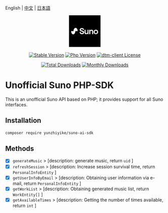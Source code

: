 English | [中文](./README-CN.md) | [日本語](./README-JP.md)

<p align="center"><a href="https://sunoai.ai/" target="_blank" rel="noopener noreferrer"><img width="100" src="img.png" alt="suno Logo"></a></p>

<p align="center">
  <a href="https://github.com/YunzhiYike/Suno-SDK/releases"><img src="https://poser.pugx.org/yunzhiyike/suno-ai-sdk/v/stable" alt="Stable Version"></a>
  <a href="https://www.php.net"><img src="https://img.shields.io/badge/php-%3E=8.0-brightgreen.svg?maxAge=2592000" alt="Php Version"></a>
  <a href="https://github.com/YunzhiYike/Suno-SDK/main/LICENSE"><img src="https://img.shields.io/github/license/yunzhiyike/suno-ai-sdk.svg" alt="dtm-client License"></a>
</p>
<p align="center">
  <a href="https://packagist.org/packages/yunzhiyike/suno-ai-sdk"><img src="https://poser.pugx.org/yunzhiyike/suno-ai-sdk/downloads" alt="Total Downloads"></a>
  <a href="https://packagist.org/packages/yunzhiyike/suno-ai-sdk"><img src="https://poser.pugx.org/yunzhiyike/suno-ai-sdk/d/monthly" alt="Monthly Downloads"></a>
</p>

# Unofficial Suno PHP-SDK
This is an unofficial Suno API based on PHP; it provides support for all Suno interfaces.

## Installation

```bash
composer require yunzhiyike/suno-ai-sdk
```

## Methods
-[x] `generateMusic` > [description: generate music, return `uid` ]
-[x] `refreshSession` > [description: Increase session survival time, return `PersonalInfoEntity` ]
-[x] `getUserInfoByEmail` > [description: Obtaining user information via e-mail, return `PersonalInfoEntity` ]
-[x] `getWorkList` > [description: Obtaining generated music list, return `WorkEntity[]` ]
-[x] `getAvailableTimes` > [description: Getting the number of times available, return  `int` ]
